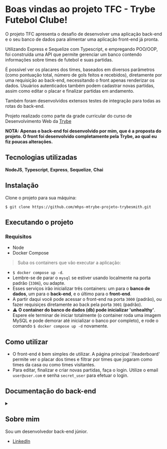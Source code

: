 
# Boas vindas ao projeto TFC - Trybe Futebol Clube!

O projeto TFC apresenta o desafio de desenvolver uma aplicação back-end e o seu banco de dados para alimentar uma aplicação front-end já pronta.

Utilizando Express e Sequelize com Typescript, e empregando POO/OOP, foi construída uma API que permite gerenciar um banco contendo informações sobre times de futebol e suas partidas.

É possível ver os placares dos times, baseados em diversos parâmetros (como pontuação total, número de gols feitos e recebidos), diretamente por uma requisição ao back-end, necessitando o front apenas renderizar os dados. Usuários autenticados também podem cadastrar novas partidas, assim como editar o placar e finalizar partidas em andamento.

Também foram desenvolvidos extensos testes de integração para todas as rotas do back-end.

Projeto realizado como parte da grade curricular do curso de Desenvolvimento Web da [Trybe](https://www.betrybe.com/)

**NOTA: Apenas o back-end foi desenvolvido por mim, que é a proposta do projeto. O front foi desenvolvido completamente pela Trybe, ao qual eu fiz poucas alterações.**

## Tecnologias utilizadas

**NodeJS**, **Typescript**, **Express**, **Sequelize**, **Chai**

## Instalação

Clone o projeto para sua máquina:

`$ git clone https://github.com/mhps-mtrybe-projeto-trybesmith.git`


## Executando o projeto

  ### Requisitos
  - Node
  - Docker Compose

  > Suba os containers que vão executar a aplicação: 
  - `$ docker compose up -d`.
  - Lembre-se de parar o `mysql` se estiver usando localmente na porta padrão (`3306`), ou adapte.
  - Esses serviços irão inicializar três containers: um para o **banco de dados**, um para o **back-end**, e o último para o **front-end**.
  - A partir daqui você pode acessar o front-end na porta `3000` (padrão), ou fazer requisiçes diretamente ao back pela porta `3001` (padrão).
  - :warning: **O container do banco de dados (db) pode inicializar 'unhealthy'**. Espere ele terminar de iniciar totalmente (o container roda uma imagem MySQL e pode demorar até inicializar o banco por completo), e rode o comando `$ docker compose up -d` novamente.

## Como utilizar

  - O front-end é bem simples de utilizar. A página principal '/leaderboard' permite ver o placar dos times e filtrar por times que jogaram como times da casa ou como times visitantes.
  - Para editar, finalizar e criar novas partidas, faça o login. Utilize o email `user@user.com` e senha `secret_user` para efetuar o login.
  
## Documentação do back-end
<details>
  <summary></summary></ br>

  #### :warning: Parâmetros devem ser passados pelo corpo/body da requisição caso não seja especificado :warning:

  ### Retorna todos os times

  ```
    GET /teams
  ```

  Retorna um array com todos os times cadastrados.

  Exemplo de resposta:
  
  `HTTP 200`
  ```json
    [
      {
        "id": 1,
        "teamName": "Avaí/Kindermann"
      },
      {
        "id": 2,
        "teamName": "Bahia"
      },
      {
        "id": 3,
        "teamName": "Botafogo"
      },
    ]
  ```
  <br></br>
  
  ### Retorna um time específico

  ```
    GET /teams/:id
  ```

  | Parâmetro (URL)  | Descrição |
  | :--------------- | :-------- |
  | `id`           | `ID do time que deseja retornar.`  | 

  Retorna o nome do time e seu id.

  Exemplo de resposta:
  
  `HTTP 200`
  ```json
      {
        "id": 5,
        "teamName": "Cruzeiro"
      }
  ```
  <br></br>

  ### Faz login de um usuário

  ```
    POST /login
  ```

  | Parâmetro   | Tipo       | Descrição                                   |
  | :---------- | :--------- | :------------------------------------------ |
  | `email`      | `string` | **Obrigatório**. O email do usuário. Deve seguir o formato `exemplo@exemplo.exemplo` |
  | `password`    | `string` | **Obrigatório**. A senha do usuário. Mínimo de 6 caracteres.  |

  Recebe dados de um usuário e retorna JSON Web Token para autenticação em certos métodos.

  Exemplo de resposta:

  `HTTP 200`
  ```json
    {
      "token": "eyJhbGciOiJIUzI1NiIsInR5cCI6IkpXVCJ9.eyJpZCI6MSwicm9sZSI6ImFkbWluIiwiaWF0IjoxNjU0NTI3MTg5fQ.XS_9AA82iNoiVaASi0NtJpqOQ_gHSHhxrpIdigiT-fc"
    }
  ```
  <br></br>

  ### Retorna a role de um usuário

  ```
    GET /login/role
  ```

  | Header   | Descrição                                   |
  | :---------- | :------------------------------------------ |
  | `authorization`      | **Obrigatório**. O token para autenticar e acessar a role do usuário. |

  Retorna um objeto com a role do usuário autenticado.

  Exemplo de resposta:
  
  `HTTP 200`
  ```json
      { "role": "admin" }
  ```
  <br></br>

  ### Retorna todas as partidas

  ```
    GET /matches?inProgress=boolean
  ```

  | Query   | Descrição                                   |
  | :---------- | :------------------------------------------ |
  | `inProgress`      |  **Opcional**. Recebe 'true' ou 'false'. |

  Retorna todas as partidas cadastradas, e opcionalmente as filtra baseado em seu progresso (em andamento ou finalizadas, caso a query `inProgress` receba `true` ou `false`, respectivamente).
  
  Exemplo de resposta:
  
  `HTTP 200`
  ```json
     [
      {
        "id": 1,
        "homeTeamId": 16,
        "homeTeamGoals": 1,
        "awayTeamId": 8,
        "awayTeamGoals": 1,
        "inProgress": false,
        "homeTeam": {
          "teamName": "São Paulo"
        },
        "awayTeam": {
          "teamName": "Grêmio"
        }
      },
      ...
      {
        "id": 41,
        "homeTeamId": 16,
        "homeTeamGoals": 2,
        "awayTeamId": 9,
        "awayTeamGoals": 0,
        "inProgress": true,
        "homeTeam": {
          "teamName": "São Paulo"
        },
        "awayTeam": {
          "teamName": "Internacional"
        }
      }
     ]
  ```
  <br></br>

  ### Finaliza uma partida

  ```
    PATCH /matches/:id/finish
  ```
  
  | Header   | Descrição                                   |
  | :---------- | :------------------------------------------ |
  | `authorization`      | **Obrigatório**. Token para autenticação do usuário. |

  | Parâmetro (URL)   | Descrição                                   |
  | :---------- | :------------------------------------------ |
  | `id`      |  **Obrigatório**. O ID da partida **em progresso** a ser finalizada. |

  Atualiza o andamento de uma partida para ser finalizada (inProgress = false).
  
  Resposta:
  
  `HTTP 200`
  ```json
      {
        "message": "Finished"
      }
  ```
  <br></br>

  ### Atualiza uma partida

  ```
    PATCH /matches/:id
  ```
  
  | Header   | Descrição                                   |
  | :---------- | :------------------------------------------ |
  | `authorization`      | **Obrigatório**. Token para autenticação do usuário. |

  | Parâmetro (URL)   | Descrição                                   |
  | :---------- | :------------------------------------------ |
  | `id`      |  **Obrigatório**. O ID da partida **em progresso** a ser atualizada. |
  
  | Parâmetro (Body)  | Tipo       | Descrição                                   |
  | :---------- | :--------- | :------------------------------------------ |
  | `homeTeamGoals`      | `number` | **Obrigatório***. O novo número do placar do time da casa. |
  | `awayTeamGoals`    | `number` | **Obrigatório***. O novo número do placar do time visitante.  |

  Atualiza o placar de uma partida.
  
  * É necessário passar apenas um dos dois parâmetros no corpo da requisição, caso queira atualizar o placar de apenas um time.
  
  Resposta:
  
  `HTTP 200`
  ```json
      {
        "message": "Updated"
      }
  ```
  <br></br>

  ### Cadastra uma partida

  ```
    POST /matches/
  ```
  
  | Header   | Descrição                                   |
  | :---------- | :------------------------------------------ |
  | `authorization`      | **Obrigatório**. Token para autenticação do usuário. |
  
  | Parâmetro (Body)  | Tipo       | Descrição                                   |
  | :---------- | :--------- | :------------------------------------------ |
  | `homeTeamGoals`      | `number` | **Obrigatório**. O placar inicial do time da casa. |
  | `awayTeamGoals`    | `number` | **Obrigatório**. O placar inicial do time visitante.  |
  | `homeTeamId`      | `number` | **Obrigatório**. O ID do time da casa. |
  | `awayTeamId`      | `number` | **Obrigatório**. O ID do time da casa. |


  Cadastra uma nova partida entre dois times **diferentes**, e retorna um objeto com os dados da nova partida.
  
  Exemplo de resposta:
  
  `HTTP 201`
  ```json
      {
        "id": 1,
        "homeTeamId": 16,
        "homeTeamGoals": 2,
        "awayTeamId": 8,
        "awayTeamGoals": 2,
        "inProgress": true,
      }
  ```
  <br></br>

  ### Retorna o placar dos times

  ```
    GET /leaderboard
  ```
  

  Retorna o placar de todos os times cadastrados, baseado nos seguintes critérios:
  
  - **1. Pontuação:**
    - Cada vitória concede ao time 3 pontos, enquanto empates concedem 1 ponto. Derrotas não influenciam na contagem de pontos.
  
  - **2. Saldo de gols:**
    - Subtrai a quantidade de gols sofridos da quantidade de gols marcados.

  - **3. Gols marcados.**

  Além disso, o cálculo do **aproveitamento do time (%)** `(efficiency)` - a porcentagem de jogos ganhos -, é dada pela fórmula:
  
  `[Pontuação / (Quantidade de jogos * 3)] * 100`
  
  Exemplo de resposta:
  
  `HTTP 200`
  ```json
    [
      {
        "name": "Palmeiras",
        "totalPoints": 13,
        "totalGames": 5,
        "totalVictories": 4,
        "totalDraws": 1,
        "totalLosses": 0,
        "goalsFavor": 17,
        "goalsOwn": 5,
        "goalsBalance": 12,
        "efficiency": "86.67"
      },
      {
        "name": "Corinthians",
        "totalPoints": 12,
        "totalGames": 5,
        "totalVictories": 4,
        "totalDraws": 0,
        "totalLosses": 1,
        "goalsFavor": 12,
        "goalsOwn": 3,
        "goalsBalance": 9,
        "efficiency": "80.00"
      },
      {
        "name": "Santos",
        "totalPoints": 11,
        "totalGames": 5,
        "totalVictories": 3,
        "totalDraws": 2,
        "totalLosses": 0,
        "goalsFavor": 12,
        "goalsOwn": 6,
        "goalsBalance": 6,
        "efficiency": "73.33"
      },
      {
        "name": "Grêmio",
        "totalPoints": 10,
        "totalGames": 5,
        "totalVictories": 3,
        "totalDraws": 1,
        "totalLosses": 1,
        "goalsFavor": 9,
        "goalsOwn": 8,
        "goalsBalance": 1,
        "efficiency": "66.67"
      },
      {
        "name": "Internacional",
        "totalPoints": 10,
        "totalGames": 5,
        "totalVictories": 3,
        "totalDraws": 1,
        "totalLosses": 1,
        "goalsFavor": 7,
        "goalsOwn": 6,
        "goalsBalance": 1,
        "efficiency": "66.67"
      },
      ...
    ]
  ```
  <br></br>

  ### Retorna o placar dos times da casa

  ```
    GET /leaderboard/home
  ```
  
  Retorna o placar de todos os times cadastrados, mas usando apenas os jogos que os times jogaram como times da casa para calcular e ordenar o placar.
    
  Exemplo de resposta:
  
  `HTTP 200`
  ```json
    [
      {
        "name": "Santos",
        "totalPoints": 9,
        "totalGames": 3,
        "totalVictories": 3,
        "totalDraws": 0,
        "totalLosses": 0,
        "goalsFavor": 9,
        "goalsOwn": 3,
        "goalsBalance": 6,
        "efficiency": "100.00"
      },
      {
        "name": "Corinthians",
        "totalPoints": 9,
        "totalGames": 3,
        "totalVictories": 3,
        "totalDraws": 0,
        "totalLosses": 0,
        "goalsFavor": 8,
        "goalsOwn": 2,
        "goalsBalance": 6,
        "efficiency": "100.00"
      },
      {
        "name": "Palmeiras",
        "totalPoints": 7,
        "totalGames": 3,
        "totalVictories": 2,
        "totalDraws": 1,
        "totalLosses": 0,
        "goalsFavor": 10,
        "goalsOwn": 5,
        "goalsBalance": 5,
        "efficiency": "77.78"
      },
      ...
    ]
  ```
  <br></br>

  ### Retorna o placar dos times visitantes

  ```
    GET /leaderboard/away
  ```
  
  Retorna o placar de todos os times cadastrados, mas usando apenas os jogos que os times jogaram como times visitantes para calcular e ordenar o placar.
    
  Exemplo de resposta:
  
  `HTTP 200`
  ```json
    [
      {
        "name": "Palmeiras",
        "totalPoints": 6,
        "totalGames": 2,
        "totalVictories": 2,
        "totalDraws": 0,
        "totalLosses": 0,
        "goalsFavor": 7,
        "goalsOwn": 0,
        "goalsBalance": 7,
        "efficiency": "100.00"
      },
      {
        "name": "Corinthians",
        "totalPoints": 6,
        "totalGames": 3,
        "totalVictories": 2,
        "totalDraws": 0,
        "totalLosses": 1,
        "goalsFavor": 6,
        "goalsOwn": 2,
        "goalsBalance": 4,
        "efficiency": "66.67"
      },
      {
        "name": "Internacional",
        "totalPoints": 6,
        "totalGames": 2,
        "totalVictories": 2,
        "totalDraws": 0,
        "totalLosses": 0,
        "goalsFavor": 3,
        "goalsOwn": 0,
        "goalsBalance": 3,
        "efficiency": "100.00"
      },
      ...
    ]
  ```
  </details>

  ## Sobre mim

  Sou um desenvolvedor back-end júnior.
   - [LinkedIn](https://www.linkedin.com/in/miguel-soares-dev/)
